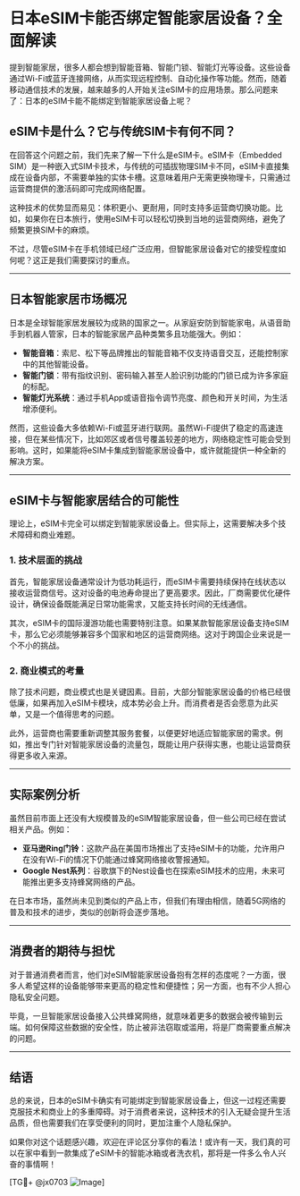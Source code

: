 # 日本eSIM卡能否绑定智能家居设备？全面解读

提到智能家居，很多人都会想到智能音箱、智能门锁、智能灯光等设备。这些设备通过Wi-Fi或蓝牙连接网络，从而实现远程控制、自动化操作等功能。然而，随着移动通信技术的发展，越来越多的人开始关注eSIM卡的应用场景。那么问题来了：日本的eSIM卡能不能绑定到智能家居设备上呢？

## eSIM卡是什么？它与传统SIM卡有何不同？

在回答这个问题之前，我们先来了解一下什么是eSIM卡。eSIM卡（Embedded SIM）是一种嵌入式SIM卡技术，与传统的可插拔物理SIM卡不同，eSIM卡直接集成在设备内部，不需要单独的实体卡槽。这意味着用户无需更换物理卡，只需通过运营商提供的激活码即可完成网络配置。

这种技术的优势显而易见：体积更小、更耐用，同时支持多运营商切换功能。比如，如果你在日本旅行，使用eSIM卡可以轻松切换到当地的运营商网络，避免了频繁更换SIM卡的麻烦。

不过，尽管eSIM卡在手机领域已经广泛应用，但智能家居设备对它的接受程度如何呢？这正是我们需要探讨的重点。

---

## 日本智能家居市场概况

日本是全球智能家居发展较为成熟的国家之一。从家庭安防到智能家电，从语音助手到机器人管家，日本的智能家居产品种类繁多且功能强大。例如：

- **智能音箱**：索尼、松下等品牌推出的智能音箱不仅支持语音交互，还能控制家中的其他智能设备。
- **智能门锁**：带有指纹识别、密码输入甚至人脸识别功能的门锁已成为许多家庭的标配。
- **智能灯光系统**：通过手机App或语音指令调节亮度、颜色和开关时间，为生活增添便利。

然而，这些设备大多依赖Wi-Fi或蓝牙进行联网。虽然Wi-Fi提供了稳定的高速连接，但在某些情况下，比如郊区或者信号覆盖较差的地方，网络稳定性可能会受到影响。这时，如果能将eSIM卡集成到智能家居设备中，或许就能提供一种全新的解决方案。

---

## eSIM卡与智能家居结合的可能性

理论上，eSIM卡完全可以绑定到智能家居设备上。但实际上，这需要解决多个技术障碍和商业难题。

### 1. 技术层面的挑战

首先，智能家居设备通常设计为低功耗运行，而eSIM卡需要持续保持在线状态以接收运营商信号。这对设备的电池寿命提出了更高要求。因此，厂商需要优化硬件设计，确保设备既能满足日常功能需求，又能支持长时间的无线通信。

其次，eSIM卡的国际漫游功能也需要特别注意。如果某款智能家居设备支持eSIM卡，那么它必须能够兼容多个国家和地区的运营商网络。这对于跨国企业来说是一个不小的挑战。

### 2. 商业模式的考量

除了技术问题，商业模式也是关键因素。目前，大部分智能家居设备的价格已经很低廉，如果再加入eSIM卡模块，成本势必会上升。而消费者是否会愿意为此买单，又是一个值得思考的问题。

此外，运营商也需要重新调整其服务套餐，以便更好地适应智能家居的需求。例如，推出专门针对智能家居设备的流量包，既能让用户获得实惠，也能让运营商获得更多收入来源。

---

## 实际案例分析

虽然目前市面上还没有大规模普及的eSIM智能家居设备，但一些公司已经在尝试相关产品。例如：

- **亚马逊Ring门铃**：这款产品在美国市场推出了支持eSIM卡的功能，允许用户在没有Wi-Fi的情况下仍能通过蜂窝网络接收警报通知。
- **Google Nest系列**：谷歌旗下的Nest设备也在探索eSIM技术的应用，未来可能推出更多支持蜂窝网络的产品。

在日本市场，虽然尚未见到类似的产品上市，但我们有理由相信，随着5G网络的普及和技术的进步，类似的创新将会逐步落地。

---

## 消费者的期待与担忧

对于普通消费者而言，他们对eSIM智能家居设备抱有怎样的态度呢？一方面，很多人希望这样的设备能够带来更高的稳定性和便捷性；另一方面，也有不少人担心隐私安全问题。

毕竟，一旦智能家居设备接入公共蜂窝网络，就意味着更多的数据会被传输到云端。如何保障这些数据的安全性，防止被非法窃取或滥用，将是厂商需要重点解决的问题。

---

## 结语

总的来说，日本的eSIM卡确实有可能绑定到智能家居设备上，但这一过程还需要克服技术和商业上的多重障碍。对于消费者来说，这种技术的引入无疑会提升生活品质，但也需要我们在享受便利的同时，更加注重个人隐私保护。

如果你对这个话题感兴趣，欢迎在评论区分享你的看法！或许有一天，我们真的可以在家中看到一款集成了eSIM卡的智能冰箱或者洗衣机，那将是一件多么令人兴奋的事情啊！

[TG💪+ @jx0703 ![Image](https://github.com/user-attachments/assets/dbca1d08-cadb-493c-b0ec-ad6f7a83f270)]